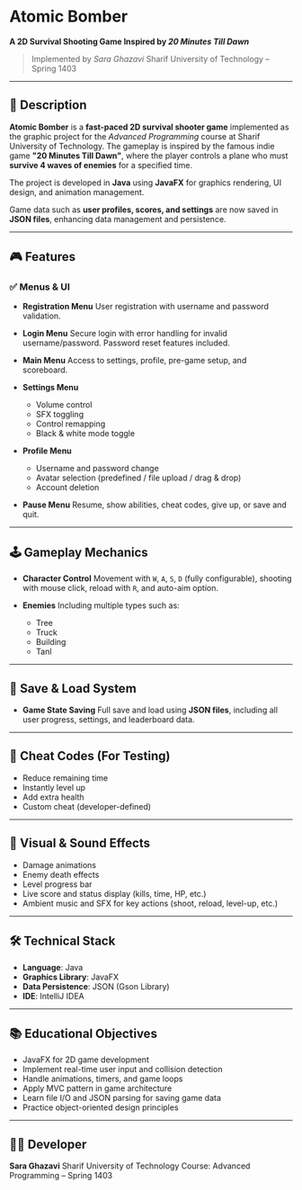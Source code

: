# Atomic Bomber

**A 2D Survival Shooting Game Inspired by *20 Minutes Till Dawn***

> Implemented by *Sara Ghazavi*
> Sharif University of Technology – Spring 1403

---

## 📝 Description

**Atomic Bomber** is a **fast-paced 2D survival shooter game** implemented as the graphic project for the *Advanced Programming* course at Sharif University of Technology.
The gameplay is inspired by the famous indie game **"20 Minutes Till Dawn"**, where the player controls a plane who must **survive 4 waves of enemies** for a specified time.

The project is developed in **Java** using **JavaFX** for graphics rendering, UI design, and animation management.

Game data such as **user profiles, scores, and settings** are now saved in **JSON files**, enhancing data management and persistence.

---

## 🎮 Features

### ✅ Menus & UI

* **Registration Menu**
  User registration with username and password validation.

* **Login Menu**
  Secure login with error handling for invalid username/password. Password reset features included.

* **Main Menu**
  Access to settings, profile, pre-game setup, and scoreboard.

* **Settings Menu**

  * Volume control
  * SFX toggling
  * Control remapping
  * Black & white mode toggle

* **Profile Menu**

  * Username and password change
  * Avatar selection (predefined / file upload / drag & drop)
  * Account deletion

* **Pause Menu**
  Resume, show abilities, cheat codes, give up, or save and quit.

---

## 🕹️ Gameplay Mechanics

* **Character Control**
  Movement with `W`, `A`, `S`, `D` (fully configurable), shooting with mouse click, reload with `R`, and auto-aim option.

* **Enemies**
  Including multiple types such as:

  * Tree
  * Truck
  * Building
  * Tanl

---

## 💾 Save & Load System

* **Game State Saving**
  Full save and load using **JSON files**, including all user progress, settings, and leaderboard data.

---

## 🧪 Cheat Codes (For Testing)

* Reduce remaining time
* Instantly level up
* Add extra health
* Custom cheat (developer-defined)

---

## 🎨 Visual & Sound Effects

* Damage animations
* Enemy death effects
* Level progress bar
* Live score and status display (kills, time, HP, etc.)
* Ambient music and SFX for key actions (shoot, reload, level-up, etc.)

---

## 🛠️ Technical Stack

* **Language**: Java
* **Graphics Library**: JavaFX
* **Data Persistence**: JSON (Gson Library)
* **IDE**: IntelliJ IDEA

---

## 📚 Educational Objectives

* JavaFX for 2D game development
* Implement real-time user input and collision detection
* Handle animations, timers, and game loops
* Apply MVC pattern in game architecture
* Learn file I/O and JSON parsing for saving game data
* Practice object-oriented design principles

---

## 👩‍💻 Developer

**Sara Ghazavi**
Sharif University of Technology
Course: Advanced Programming – Spring 1403
